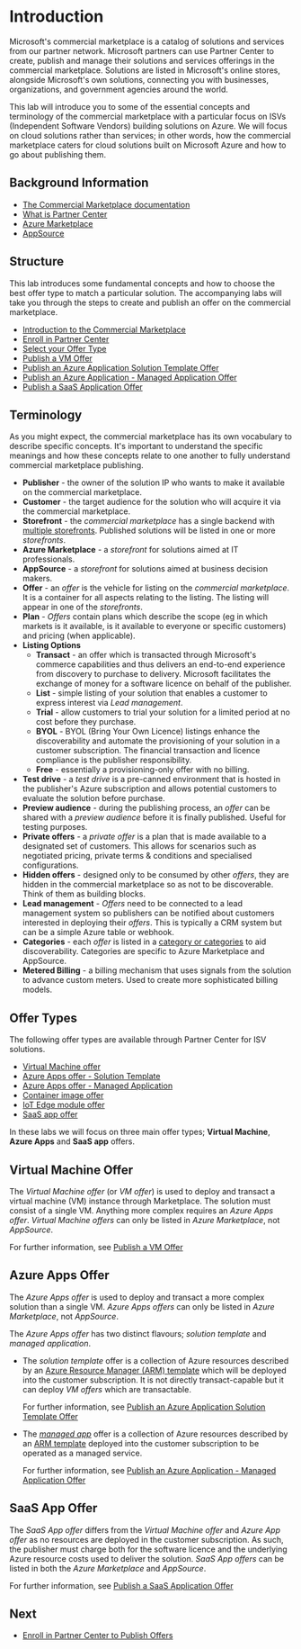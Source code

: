 # Introduction

Microsoft's commercial marketplace is a catalog of solutions and services from our partner network. Microsoft partners can use Partner Center to create, publish and manage their solutions and services offerings in the commercial marketplace. Solutions are listed in Microsoft's online stores, alongside Microsoft's own solutions, connecting you with businesses, organizations, and government agencies around the world.

This lab will introduce you to some of the essential concepts and terminology of the commercial marketplace with a particular focus on ISVs (Independent Software Vendors) building solutions on Azure. We will focus on cloud solutions rather than services; in other words, how the commercial marketplace caters for cloud solutions built on Microsoft Azure and how to go about publishing them.

## Background Information

* [The Commercial Marketplace documentation](https://docs.microsoft.com/azure/marketplace/overview)
* [What is Partner Center](https://support.microsoft.com/help/4499930/partner-center-overview)
* [Azure Marketplace](https://azuremarketplace.microsoft.com/marketplace/)
* [AppSource](https://appsource.microsoft.com/)

## Structure

This lab introduces some fundamental concepts and how to choose the best offer type to match a particular solution. The accompanying labs will take you through the steps to create and publish an offer on the commercial marketplace.

* [Introduction to the Commercial Marketplace](readme.md)
* [Enroll in Partner Center](lab20-partnercenter.md)
* [Select your Offer Type](lab30-offertype.md)
* [Publish a VM Offer](lab40-vmoffer.md)
* [Publish an Azure Application Solution Template Offer](lab50-solutiontemplate.md)
* [Publish an Azure Application - Managed Application Offer](lab60-managedapp.md)
* [Publish a SaaS Application Offer](lab70-saasapp.md)

## Terminology

As you might expect, the commercial marketplace has its own vocabulary to describe specific concepts. It's important to understand the specific meanings and how these concepts relate to one another to fully understand commercial marketplace publishing.

* **Publisher** - the owner of the solution IP who wants to make it available on the commercial marketplace.
* **Customer** - the target audience for the solution who will acquire it via the commercial marketplace.
* **Storefront** - the *commercial marketplace* has a single backend with [multiple storefronts](https://docs.microsoft.com/azure/marketplace/overview#commercial-marketplace-online-stores). Published solutions will be listed in one or more *storefronts*.
* **Azure Marketplace** - a *storefront* for solutions aimed at IT professionals.
* **AppSource** - a *storefront* for solutions aimed at business decision makers.
* **Offer** - an *offer* is the vehicle for listing on the *commercial marketplace*. It is a container for all aspects relating to the listing. The listing will appear in one of the *storefronts*.
* **Plan** - *Offers* contain plans which describe the scope (eg in which markets is it available, is it available to everyone or specific customers) and pricing (when applicable).
* **Listing Options**
  * **Transact** - an offer which is transacted through Microsoft's commerce capabilities and thus delivers an end-to-end experience from discovery to purchase to delivery. Microsoft facilitates the exchange of money for a software licence on behalf of the publisher.
  * **List** - simple listing of your solution that enables a customer to express interest via *Lead management*.
  * **Trial** - allow customers to trial your solution for a limited period at no cost before they purchase.
  * **BYOL** - BYOL (Bring Your Own Licence) listings enhance the discoverability and automate the provisioning of your solution in a customer subscription. The financial transaction and licence compliance is the publisher responsibility.
  * **Free** - essentially a provisioning-only offer with no billing.
* **Test drive** - a *test drive* is a pre-canned environment that is hosted in the publisher's Azure subscription and allows potential customers to evaluate the solution before purchase.
* **Preview audience** - during the publishing process, an *offer* can be shared with a *preview audience* before it is finally published. Useful for testing purposes.
* **Private offers** - a *private offer* is a plan that is made available to a designated set of customers. This allows for scenarios such as negotiated pricing, private terms & conditions and specialised configurations.
* **Hidden offers** - designed only to be consumed by other *offers*, they are hidden in the commercial marketplace so as not to be discoverable. Think of them as building blocks.
* **Lead management** - *Offers* need to be connected to a lead management system so publishers can be notified about customers interested in deploying their *offers*. This is typically a CRM system but can be a simple Azure table or webhook.
* **Categories** - each *offer* is listed in a [category or categories](https://docs.microsoft.com/en-gb/azure/marketplace/gtm-offer-listing-best-practices#categories) to aid discoverability. Categories are specific to Azure Marketplace and AppSource.
* **Metered Billing** - a billing mechanism that uses signals from the solution to advance custom meters. Used to create more sophisticated billing models.

## Offer Types

The following offer types are available through Partner Center for ISV solutions.

* [Virtual Machine offer](https://docs.microsoft.com/azure/marketplace/marketplace-virtual-machines)
* [Azure Apps offer - Solution Template](https://docs.microsoft.com/azure/marketplace/marketplace-solution-templates)
* [Azure Apps offer - Managed Application](https://docs.microsoft.com/azure/marketplace/marketplace-managed-apps)
* [Container image offer](https://docs.microsoft.com/azure/marketplace/marketplace-containers)
* [IoT Edge module offer](https://docs.microsoft.com/azure/marketplace/iot-edge-module)
* [SaaS app offer](https://docs.microsoft.com/azure/marketplace/plan-saas-offer)

In these labs we will focus on three main offer types; **Virtual Machine**, **Azure Apps** and **SaaS app** offers.

## Virtual Machine Offer

The *Virtual Machine offer* (or *VM offer*) is used to deploy and transact a virtual machine (VM) instance through Marketplace. The solution must consist of a single VM. Anything more complex requires an *Azure Apps offer*. *Virtual Machine offers* can only be listed in *Azure Marketplace*, not *AppSource*.

For further information, see [Publish a VM Offer](lab40-vmoffer.md)

## Azure Apps Offer

The *Azure Apps offer* is used to deploy and transact a more complex solution than a single VM. *Azure Apps offers* can only be listed in *Azure Marketplace*, not *AppSource*.

The *Azure Apps offer* has two distinct flavours; *solution template* and *managed application*.

* The *solution template* offer is a collection of Azure resources described by an [Azure Resource Manager (ARM) template](https://docs.microsoft.com/azure/azure-resource-manager/templates/overview) which will be deployed into the customer subscription. It is not directly transact-capable but it can deploy *VM offers* which are transactable.

   For further information, see [Publish an Azure Application Solution Template Offer](lab50-solutiontemplate.md)

* The *[managed app](https://docs.microsoft.com/azure/azure-resource-manager/managed-applications/overview)* offer is a collection of Azure resources described by an [ARM template](https://docs.microsoft.com/azure/azure-resource-manager/templates/overview) deployed into the customer subscription to be operated as a managed service.

   For further information, see [Publish an Azure Application - Managed Application Offer](lab60-managedapp.md)

## SaaS App Offer

The *SaaS App offer* differs from the *Virtual Machine offer* and *Azure App offer* as no resources are deployed in the customer subscription. As such, the publisher must charge both for the software licence and the underlying Azure resource costs used to deliver the solution. *SaaS App offers* can be listed in both the *Azure Marketplace* and *AppSource*.

For further information, see [Publish a SaaS Application Offer](lab70-saasapp.md)

## Next

* [Enroll in Partner Center to Publish Offers](lab20-partnercenter.md)
